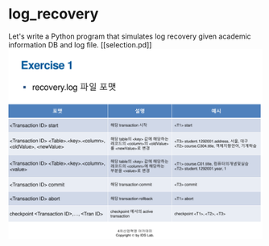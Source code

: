 # log_recovery

Let's write a Python program that simulates log recovery given academic information DB and log file.
[[selection.pd]]
<img src="selection.pdf" width="600">
